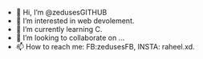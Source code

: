 - 👋 Hi, I’m @zedusesGITHUB
- 👀 I’m interested in web devolement.
- 🌱 I’m currently learning C.
- 💞️ I’m looking to collaborate on ...
- 📫 How to reach me: FB:zedusesFB, INSTA: raheel.xd.

<!---
zedusesGITHUB/zedusesGITHUB is a ✨ special ✨ repository because its `README.md` (this file) appears on your GitHub profile.
You can click the Preview link to take a look at your changes.
--->
